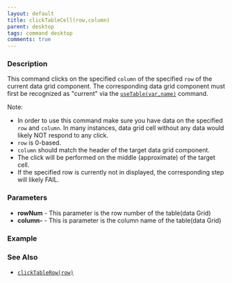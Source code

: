 ```yaml
---
layout: default
title: clickTableCell(row,column)
parent: desktop
tags: command desktop
comments: true
---
```


### Description
This command clicks on the specified `column` of the specified `row` of the current data grid component. The 
corresponding data grid component must first be recognized as "current" via the [`useTable(var,name)`](useTable(var,name)) 
command.

Note:
- In order to use this command make sure you have data on the specified `row` and `column`. In many instances, data grid
  cell without any data would likely NOT respond to any click.
- `row` is 0-based.
- `column` should match the header of the target data grid component.
- The click will be performed on the middle (approximate) of the target cell.
- If the specified row is currently not in displayed, the corresponding step will likely FAIL.


### Parameters
- **rowNum** -  This parameter is the row number of the table(data Grid)
- **column-** -  This is parameter is the column name of the table(data Grid)


### Example


### See Also

- [`clickTableRow(row)`](clickTableRow(row))